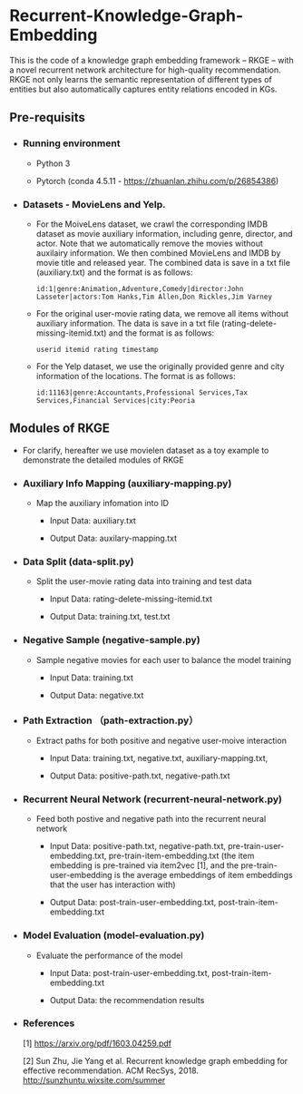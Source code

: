 # Recurrent-Knowledge-Graph-Embedding
This is the code of a knowledge graph embedding framework – RKGE – with a novel recurrent network architecture for high-quality recommendation. RKGE not only learns the semantic representation of different types of entities but also automatically captures entity relations encoded in KGs.


## Pre-requisits

- ### Running environment

  - Python 3
  
  - Pytorch (conda 4.5.11 - https://zhuanlan.zhihu.com/p/26854386)
  

- ### Datasets - MovieLens and Yelp. 

  - For the MoiveLens dataset, we crawl the corresponding IMDB dataset as movie auxiliary information, including genre, director, and actor. Note that we automatically remove the movies without auxilairy information. We then combined MovieLens and IMDB by movie title and released year. The combined data is save in a txt file (auxiliary.txt) and the format is as follows:

    ```
    id:1|genre:Animation,Adventure,Comedy|director:John Lasseter|actors:Tom Hanks,Tim Allen,Don Rickles,Jim Varney
    ```

  - For the original user-movie rating data, we remove all items without auxiliary information. The data is save in a txt file (rating-delete-missing-itemid.txt) and the format is as follows:

    ```
    userid itemid rating timestamp
    ```

   - For the Yelp dataset, we use the originally provided genre and city information of the locations. The format is as follows:

      ```
      id:11163|genre:Accountants,Professional Services,Tax Services,Financial Services|city:Peoria
      ```

## Modules of RKGE

  - For clarify, hereafter we use movielen dataset as a toy example to demonstrate the detailed modules of RKGE

  - ### Auxiliary Info Mapping (auxiliary-mapping.py)
    
    - Map the auxiliary infomation into ID
    
      - Input Data: auxiliary.txt
    
      - Output Data: auxilary-mapping.txt
    

  - ### Data Split (data-split.py)
  
    - Split the user-movie rating data into training and test data

      - Input Data: rating-delete-missing-itemid.txt

      - Output Data: training.txt, test.txt


  - ### Negative Sample (negative-sample.py)
  
    - Sample negative movies for each user to balance the model training 
  
      - Input Data: training.txt

      - Output Data: negative.txt


  - ### Path Extraction （path-extraction.py）
  
    - Extract paths for both positive and negative user-moive interaction
    
      - Input Data: training.txt, negative.txt, auxiliary-mapping.txt,
      
      - Output Data: positive-path.txt, negative-path.txt
      
  
  - ### Recurrent Neural Network (recurrent-neural-network.py)
  
    - Feed both postive and negative path into the recurrent neural network
    
      - Input Data: positive-path.txt, negative-path.txt, pre-train-user-embedding.txt, pre-train-item-embedding.txt (the item embedding is pre-trained via item2vec [1], and the pre-train-user-embedding is the average embeddings of item embeddings that the user has interaction with)
      
      - Output Data: post-train-user-embedding.txt, post-train-item-embedding.txt
      
      
  - ### Model Evaluation (model-evaluation.py)
  
    - Evaluate the performance of the model
      
      - Input Data: post-train-user-embedding.txt, post-train-item-embedding.txt
      
      - Output Data: the recommendation results
      
  - ### References
  
    [1] https://arxiv.org/pdf/1603.04259.pdf
    
    [2] Sun Zhu, Jie Yang et al. Recurrent knowledge graph embedding for effective recommendation. ACM RecSys, 2018.                      http://sunzhuntu.wixsite.com/summer
